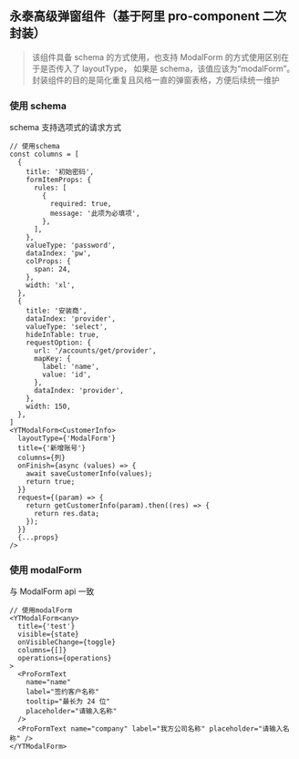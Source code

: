 ## 永泰高级弹窗组件（基于阿里 pro-component 二次封装）

> 该组件具备 schema 的方式使用，也支持 ModalForm 的方式使用区别在于是否传入了 layoutType， 如果是 schema，该值应该为“modalForm”。 封装组件的目的是简化重复且风格一直的弹窗表格，方便后续统一维护

### 使用 schema

schema 支持选项式的请求方式

```{ts}
// 使用schema
const columns = [
  {
    title: '初始密码',
    formItemProps: {
      rules: [
        {
          required: true,
          message: '此项为必填项',
        },
      ],
    },
    valueType: 'password',
    dataIndex: 'pw',
    colProps: {
      span: 24,
    },
    width: 'xl',
  },
  {
    title: '安装商',
    dataIndex: 'provider',
    valueType: 'select',
    hideInTable: true,
    requestOption: {
      url: '/accounts/get/provider',
      mapKey: {
        label: 'name',
        value: 'id',
      },
      dataIndex: 'provider',
    },
    width: 150,
  },
]
<YTModalForm<CustomerInfo>
  layoutType={'ModalForm'}
  title={'新增账号'}
  columns={列}
  onFinish={async (values) => {
    await saveCustomerInfo(values);
    return true;
  }}
  request={(param) => {
    return getCustomerInfo(param).then((res) => {
      return res.data;
    });
  }}
  {...props}
/>
```

### 使用 modalForm

与 ModalForm api 一致

```{ts}
// 使用modalForm
<YTModalForm<any>
  title={'test'}
  visible={state}
  onVisibleChange={toggle}
  columns={[]}
  operations={operations}
>
  <ProFormText
    name="name"
    label="签约客户名称"
    tooltip="最长为 24 位"
    placeholder="请输入名称"
  />
  <ProFormText name="company" label="我方公司名称" placeholder="请输入名称" />
</YTModalForm>
```
